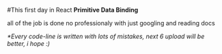 #This first day in React
<strong>Primitive Data Binding</strong>

all of the job is done no professionaly with just googling and reading docs <br />

<i>
	*Every code-line is written with lots of mistakes, next 6 upload will be better, i hope :)
</i>